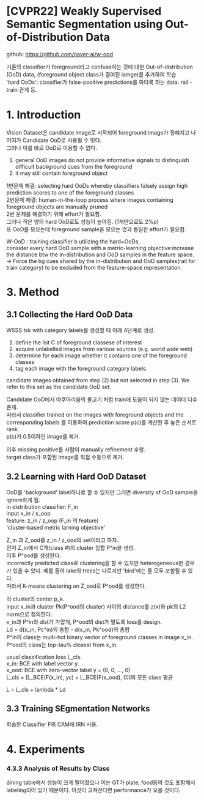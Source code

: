 # [CVPR22] Weakly Supervised Semantic Segmentation using Out-of-Distribution Data
github: https://github.com/naver-ai/w-ood

기존의 classifier가 foreground라고 confuse하는 것에 대한 Out-of-distribution (OoD) data, (foreground object class가 결여된 iamge)를 추가하여 학습  
'hard OoDs': classifier가 false-positive predictions를 하다록 하는 data. rail - train 관계 등.  

# 1. Introduction
Vision Dataset은 candidate image로 시작되어 foreground image가 정해지고 나머지가 Candidate OoD로 사용될 수 잇다.  
그러나 이를 바로 OoD로 이용할 수 없다.  
1. general OoD
images do not provide informative signals to distinguish difficult background cues from the foreground  
2. it may still contain foreground object

1번문제 해결: selecting hard OoDs whereby classifiers falsely assign high prediction scores to one of
the foreground classes  
2번문제 해결: human-in-the-loop process where images containing
foreground objects are manually pruned   
2번 문제를 해결하기 위해 effort가 필요함.  
그러나 적은 양의 hard OoD로도 성능이 높아짐. (1개만으로도 2%p)  
또 OoD를 모으는데 foreground sample을 모으는 것과 동일한 effort가 필요함.  

W-OoD : training classifier b utilizing the hard=OoDs.  
consider every hard OoD sample with a metric-learning objective:increase the distance btw the in-distribution and OoD samples in the feature space.  
-> Force the bg cues shared by the in-distribution and OoD samples(rail for train category) to be excluded from the feature-space representation.

# 3. Method
## 3.1 Collecting the Hard OoD Data
 
WSSS tsk with category labels를 생성할 때 아래 4단계로 생성.
1. define the list C of foreground classese of interest  
2. acquire unlabelled images from various sources (e.g. world wide web)
3. determine for each image whether it contains one of the foreground classes 
4. tag each image with the foreground category labels.  

candidate images obtained from step (2) but not selected in step (3). We refer to this set as the candidate OoD set. 

Candidate OoD에서 아쿠아리움의 물고기 처럼 train에 도움이 되지 않는 데이터 다수 존재.  
따라서 classifier trained on the images with foreground objects and the corresponding labels 를 이용하여 prediction score p(c)를 계산한 후 높은 순서로 rank.  
p(c)가 0.5이하인 image를 제거.  

이후 missing positive를 사람이 manually refinement 수행.  
target class가 포함된 image를 직접 수동으로 제거.  

## 3.2 Learning with Hard OoD Dataset
OoD를 'background' label하나로 할 수 있지만 그러면 diversity of OoD sample을 ignore하게 됨.  
in distribution classifier: F_in  
input x_in / x_oop  
feature: z_in / z_oop (F_in 의 feature)  
'cluster-based metric larning objective'  

Z_in 과 Z_ood를 z_in / z_ood의 set이라고 하자.  
먼저 Z_in에서 C개(class #)의 cluster 집합 P^in을 생성.  
이후 P^ood를 생성한다.  
incorrectly predicted class로 clustering을 할 수 있지만 heterogeneous한 경우가 있을 수 있다. 예를 들어 lake와 trees는 다르지만 'bird'에는 둘 모두 포함될 수 있다.  
따라서 K-means clustering on Z_ood로 P^ood를 생성한다.  

각 cluster의 center p_k.  
input x_in과 cluster Pk(P^ood의 cluster) 사이의 distance를 z(x)와 pk의 L2 norm으로 정의한다.  
x_in과 P^in의 dist가 가깝게, P^ood의 dist가 멀도록 loss를 design.  
Ld = d(x_in, Pc^in)의 총합 - d(x_in, Pk^ood)의 총합  
P^in의 class는 multi-hot binary vector of foreground classes in image x_in.  
P^ood의 class는 top-tau% closest from x_in.  

usual classification loss L_cls.  
x_in: BCE with label vector y.  
x_ood: BCE with zero-vector label y = (0, 0, ..., 0)  
L_cls = [L_BCE(F(x_in), yc) + L_BCE(F(x_ood), 0)]의 모든 class 평균  

L = L_cls + lambda * Ld  

## 3.3 Training SEgmentation Networks
학습한 Classifier F의 CAM에 IRN 사용.  

# 4. Experiments 
### 4.3.3 Analysis of Results by Class  
dining table에서 성능이 크게 떨어졌으나 이는 GT가 plate, food등의 것도 포함해서 labeling되어 있기 때문이다. 이것이 고쳐진다면 performance가 오를 것이다.  
